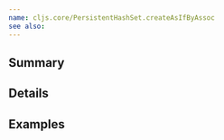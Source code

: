 ```yaml
---
name: cljs.core/PersistentHashSet.createAsIfByAssoc
see also:
---
```


## Summary

## Details

## Examples
